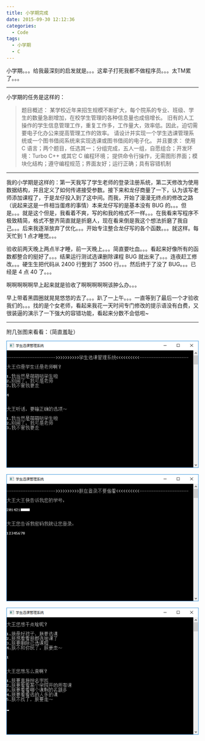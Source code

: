 ```yaml
---
title: 小学期完成
date: 2015-09-30 12:12:36
categories:
  - Code
tags:
  - 小学期
  - C
---
```


小学期。。。给我最深刻的启发就是。。。这辈子打死我都不做程序员。。。太TM累了。。。

---

小学期的任务是这样的：

> 题目概述：
> 某学校近年来招生规模不断扩大，每个院系的专业、班级、学生的数量急剧增加，在校学生管理的各种信息量也成倍增长。
> 旧有的人工操作的学生信息管理工作，重复工作多，工作量大，效率低。因此，迫切需要电子化办公来提高管理工作的效率。
> 请设计并实现一个学生选课管理系统或一个图书借阅系统来实现选课或图书借阅的电子化。
> 并且要求：
> 使用 C 语言；两个题目，任选其一；分组完成，五人一组，自愿组合；开发环境：Turbo C++ 或其它 C 编程环境；
> 提供命令行操作，无需图形界面；模块化结构；遵守编程规范；界面友好；运行正确；具有容错机制
<!--more-->
---

我的小学期是这样的：第一天我写了学生老师的登录注册系统，第二天修改为使用数据结构，并且定义了如何传递接受参数。接下来和龙仔商量了一下，认为该写老师添加课程了，于是龙仔投入到了这中间。而我，开始了漫漫无终点的修改之路（说起来这是一件相当蛋疼的事情）本来龙仔写的是基本没有 BUG 的。。。但是。。。就是这个但是，我看着不爽，写的和我的格式不一样。。。在我看来写程序不极致精简，格式不整齐简直就是折磨人，现在看来倒是我这个想法折磨了我自己。。。后来我逐渐放弃了优化。。。开始专注整合龙仔写的各个函数。。。就这样。每天忙到 1 点才睡觉。。。

验收前两天晚上两点半才睡，前一天晚上。。。简直要吐血。。。看起来好像所有的函数都整合的挺好了。。。结果运行测试选课删除课程 BUG 就出来了。。。连夜赶工修改。。。硬生生把代码从 2400 行整到了 3500 行。。。然后终于了没了 BUG。。。已经是 4 点 40 了。。。

啊啊啊啊啊早上起来就是验收了啊啊啊啊啊该肿么办。。。

早上带着黑圆圈就晃晃悠悠的去了。。。趴了一上午。。。一直等到了最后一个才验收我们的。。。找的是个女老师，看起来我花一天时间专门修改的提示语没有白费，又很装逼的演示了一下强大的容错功能，看起来分数不会低啦~

---

附几张图来看看：（简直羞耻）

![1](/uploads/2015/09/1.png)

![2](/uploads/2015/09/2.png)

![3](/uploads/2015/09/3.png)
